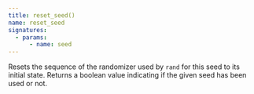 ```yaml
---
title: reset_seed()
name: reset_seed
signatures:
  - params:
      - name: seed
---
```


Resets the sequence of the randomizer used by `rand` for this seed to its
initial state. Returns a boolean value indicating if the given seed has been
used or not.
